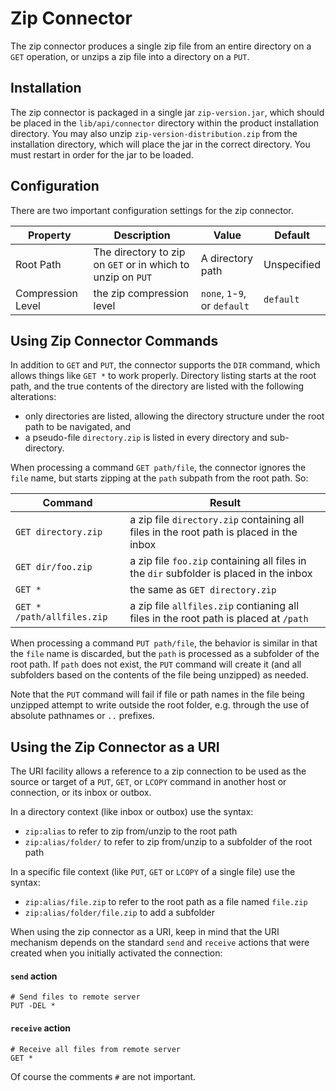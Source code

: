 # Zip Connector #

The zip connector produces a single zip file from an entire directory on a `GET` operation, or unzips a zip file into a directory on a `PUT`.

## Installation ##

The zip connector is packaged in a single jar `zip-version.jar`, which should be placed in the `lib/api/connector` directory within the product installation directory. You may also unzip `zip-version-distribution.zip` from the installation directory, which will place the jar in the correct directory. You must restart in order for the jar to be loaded.

## Configuration ##

There are two important configuration settings for the zip connector.

Property | Description | Value | Default
---------|-------------|-------|--------
Root Path | The directory to zip on `GET` or in which to unzip on `PUT` | A directory path | Unspecified
Compression Level | the zip compression level | `none`, `1`-`9`, or `default` | `default`

## Using Zip Connector Commands ##

In addition to `GET` and `PUT`, the connector supports the `DIR` command, which allows things like `GET *` to work properly. Directory listing starts at the root path, and the true contents of the directory are listed with the following alterations:

* only directories are listed, allowing the directory structure under the root path to be navigated, and
* a pseudo-file `directory.zip` is listed in every directory and sub-directory.

When processing a command `GET path/file`, the connector ignores the `file` name, but starts zipping at the `path` subpath from the root path. So:

Command | Result
--------|-------
`GET directory.zip` | a zip file `directory.zip` containing all files in the root path is placed in the inbox
`GET dir/foo.zip` | a zip file `foo.zip` containing all files in the `dir` subfolder is placed in the inbox
`GET *` | the same as `GET directory.zip`
`GET * /path/allfiles.zip` | a zip file `allfiles.zip` contianing all files in the root path is placed at `/path`

When processing a command `PUT path/file`, the behavior is similar in that the `file` name is discarded, but the `path` is processed as a subfolder of the root path. If `path` does not exist, the `PUT` command will create it (and all subfolders based on the contents of the file being unzipped) as needed.

Note that the `PUT` command will fail if file or path names in the file being unzipped attempt to write outside the root folder, e.g. through the use of absolute pathnames or `..` prefixes.

## Using the Zip Connector as a URI ##

The URI facility allows a reference to a zip connection to be used as the source or target of a `PUT`, `GET`, or `LCOPY` command in another host or connection, or its inbox or outbox. 

In a directory context (like inbox or outbox) use the syntax:

* `zip:alias` to refer to zip from/unzip to the root path
* `zip:alias/folder/` to refer to zip from/unzip to a subfolder of the root path

In a specific file context (like `PUT`, `GET` or `LCOPY` of a single file) use the syntax:

* `zip:alias/file.zip` to refer to the root path as a file named `file.zip`
* `zip:alias/folder/file.zip` to add a subfolder

When using the zip connector as a URI, keep in mind that the URI mechanism depends on the standard `send` and `receive` actions that were created when you initially activated the connection:

#### `send` action

```
# Send files to remote server
PUT -DEL *
```

#### `receive` action

```
# Receive all files from remote server
GET *
```

Of course the comments `#` are not important.